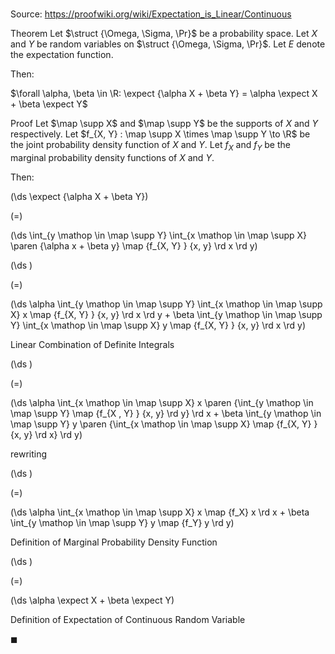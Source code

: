# 

Source: https://proofwiki.org/wiki/Expectation_is_Linear/Continuous

Theorem
Let $\struct {\Omega, \Sigma, \Pr}$ be a probability space.
Let $X$ and $Y$ be random variables on $\struct {\Omega, \Sigma, \Pr}$.
Let $E$ denote the expectation function.

Then:

$\forall \alpha, \beta \in \R: \expect {\alpha X + \beta Y} = \alpha \expect X + \beta \expect Y$


Proof
Let $\map \supp X$ and $\map \supp Y$ be the supports of $X$ and $Y$ respectively. 
Let $f_{X, Y} : \map \supp X \times \map \supp Y \to \R$ be the joint probability density function of $X$ and $Y$. 
Let $f_X$ and $f_Y$ be the marginal probability density functions of $X$ and $Y$. 

Then:














\(\ds \expect {\alpha X + \beta Y}\)

\(=\)







\(\ds \int_{y \mathop \in \map \supp Y} \int_{x \mathop \in \map \supp X} \paren {\alpha x + \beta y} \map {f_{X, Y} } {x, y} \rd x \rd y\)




















\(\ds \)

\(=\)







\(\ds \alpha \int_{y \mathop \in \map \supp Y} \int_{x \mathop \in \map \supp X} x \map {f_{X, Y} } {x, y} \rd x \rd y + \beta \int_{y \mathop \in \map \supp Y} \int_{x \mathop \in \map \supp X} y \map {f_{X, Y} } {x, y} \rd x \rd y\)





Linear Combination of Definite Integrals














\(\ds \)

\(=\)







\(\ds \alpha \int_{x \mathop \in \map \supp X} x \paren {\int_{y \mathop \in \map \supp Y} \map {f_{X , Y} } {x, y} \rd y} \rd x + \beta \int_{y \mathop \in \map \supp Y} y \paren {\int_{x \mathop \in \map \supp X} \map {f_{X, Y} } {x, y} \rd x} \rd y\)





rewriting














\(\ds \)

\(=\)







\(\ds \alpha \int_{x \mathop \in \map \supp X} x \map {f_X} x \rd x + \beta \int_{y \mathop \in \map \supp Y} y \map {f_Y} y \rd y\)





Definition of Marginal Probability Density Function














\(\ds \)

\(=\)







\(\ds \alpha \expect X + \beta \expect Y\)





Definition of Expectation of Continuous Random Variable



$\blacksquare$





